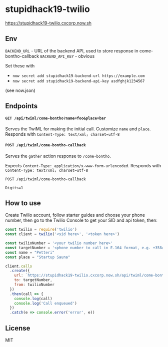 # stupidhack19-twilio

https://stupidhack19-twilio.cxcorp.now.sh

## Env

`BACKEND_URL` - URL of the backend API, used to store response in come-bontho-callback
`BACKEND_API_KEY` - obvious

Set these with
- `now secret add stupidhack19-backend-url https://example.com`
- `now secret add stupidhack19-backend-api-key asdfghjk1234567`

(see now.json)

## Endpoints

#### `GET /api/twiml/come-bontho?name=foo&place=bar`

Serves the TwiML for making the initial call. Customize `name` and `place`.
Responds with `Content-Type: text/xml; charset=utf-8`

#### `POST /api/twiml/come-bontho-callback`

Serves the `gather` action response to `/come-bontho`.

Expects `Content-Type: application/x-www-form-urlencoded`.
Responds with `Content-Type: text/xml; charset=utf-8`

```
POST /api/twiml/come-bontho-callback

Digits=1
```

## How to use

Create Twilio account, follow starter guides and choose your phone number, then go to the Twilio Console to get your SID and api token, then:

```js
const twilio = require('twilio')
const client = twilio('<sid here>', '<token here>')

const twilioNumber = '<your twilio number here>'
const targetNumber = '<phone number to call in E.164 format, e.g. +358401234567>'
const name = "Petteri"
const place = "Startup Sauna"

client.calls
  .create({
    url: `https://stupidhack19-twilio.cxcorp.now.sh/api/twiml/come-bontho?name=${encodeURIComponent(name)}&place=${encodeURIComponent(place)}`,
    to: targetNumber,
    from: twilioNumber
  })
  .then(call => {
    console.log(call)
    console.log('Call enqueued')
  })
  .catch(e => console.error('error', e))
```

## License

MIT
